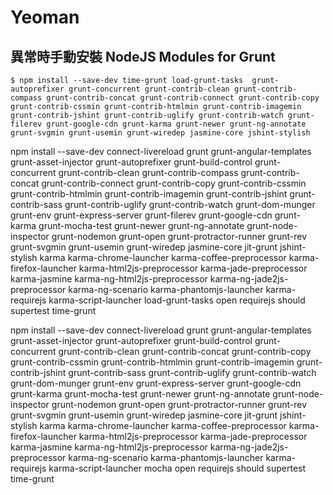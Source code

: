 # Yeoman

##  異常時手動安裝 NodeJS Modules for Grunt

```
$ npm install --save-dev time-grunt load-grunt-tasks  grunt-autoprefixer grunt-concurrent grunt-contrib-clean grunt-contrib-compass grunt-contrib-concat grunt-contrib-connect grunt-contrib-copy grunt-contrib-cssmin grunt-contrib-htmlmin grunt-contrib-imagemin grunt-contrib-jshint grunt-contrib-uglify grunt-contrib-watch grunt-filerev grunt-google-cdn grunt-karma grunt-newer grunt-ng-annotate grunt-svgmin grunt-usemin grunt-wiredep jasmine-core jshint-stylish
```

npm install --save-dev     connect-livereload     grunt     grunt-angular-templates     grunt-asset-injector     grunt-autoprefixer     grunt-build-control     grunt-concurrent     grunt-contrib-clean     grunt-contrib-compass     grunt-contrib-concat     grunt-contrib-connect     grunt-contrib-copy     grunt-contrib-cssmin     grunt-contrib-htmlmin     grunt-contrib-imagemin     grunt-contrib-jshint     grunt-contrib-sass     grunt-contrib-uglify     grunt-contrib-watch     grunt-dom-munger     grunt-env     grunt-express-server     grunt-filerev     grunt-google-cdn     grunt-karma     grunt-mocha-test     grunt-newer     grunt-ng-annotate     grunt-node-inspector     grunt-nodemon     grunt-open     grunt-protractor-runner     grunt-rev     grunt-svgmin     grunt-usemin     grunt-wiredep     jasmine-core     jit-grunt     jshint-stylish     karma     karma-chrome-launcher     karma-coffee-preprocessor     karma-firefox-launcher     karma-html2js-preprocessor     karma-jade-preprocessor     karma-jasmine     karma-ng-html2js-preprocessor     karma-ng-jade2js-preprocessor     karma-ng-scenario     karma-phantomjs-launcher     karma-requirejs     karma-script-launcher     load-grunt-tasks     open     requirejs     should     supertest     time-grunt


npm install --save-dev connect-livereload grunt grunt-angular-templates grunt-asset-injector grunt-autoprefixer grunt-build-control grunt-concurrent grunt-contrib-clean grunt-contrib-concat grunt-contrib-copy grunt-contrib-cssmin grunt-contrib-htmlmin grunt-contrib-imagemin grunt-contrib-jshint grunt-contrib-sass grunt-contrib-uglify grunt-contrib-watch grunt-dom-munger grunt-env grunt-express-server grunt-google-cdn grunt-karma grunt-mocha-test grunt-newer grunt-ng-annotate grunt-node-inspector grunt-nodemon grunt-open grunt-protractor-runner grunt-rev grunt-svgmin grunt-usemin grunt-wiredep jasmine-core jit-grunt jshint-stylish karma karma-chrome-launcher karma-coffee-preprocessor karma-firefox-launcher karma-html2js-preprocessor karma-jade-preprocessor karma-jasmine karma-ng-html2js-preprocessor karma-ng-jade2js-preprocessor karma-ng-scenario karma-phantomjs-launcher karma-requirejs karma-script-launcher mocha open requirejs should supertest time-grunt


